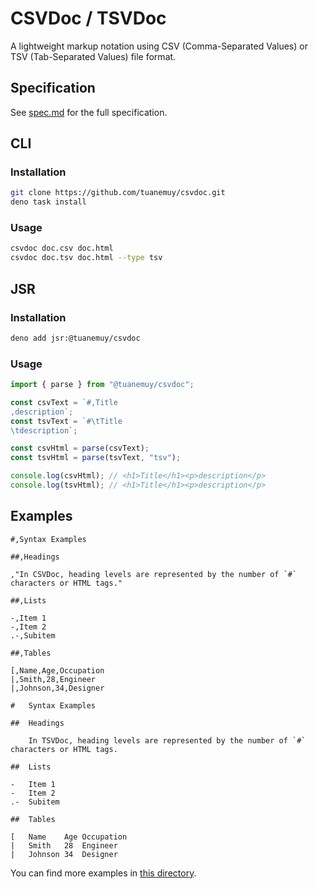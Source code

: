 # CSVDoc / TSVDoc

A lightweight markup notation using CSV (Comma-Separated Values) or TSV (Tab-Separated Values) file format.

## Specification

See [spec.md](https://github.com/tuanemuy/csvdoc/blob/main/docs/spec.md) for the full specification.

## CLI

### Installation

```bash
git clone https://github.com/tuanemuy/csvdoc.git
deno task install
```

### Usage

```bash
csvdoc doc.csv doc.html
csvdoc doc.tsv doc.html --type tsv
```

## JSR

### Installation

```bash
deno add jsr:@tuanemuy/csvdoc
```

### Usage

```ts
import { parse } from "@tuanemuy/csvdoc";

const csvText = `#,Title
,description`;
const tsvText = `#\tTitle
\tdescription`;

const csvHtml = parse(csvText);
const tsvHtml = parse(tsvText, "tsv");

console.log(csvHtml); // <h1>Title</h1><p>description</p>
console.log(tsvHtml); // <h1>Title</h1><p>description</p>
```

## Examples

```csv
#,Syntax Examples

##,Headings

,"In CSVDoc, heading levels are represented by the number of `#` characters or HTML tags."

##,Lists

-,Item 1
-,Item 2
.-,Subitem

##,Tables

[,Name,Age,Occupation
|,Smith,28,Engineer
|,Johnson,34,Designer
```

```tsv
#	Syntax Examples

##	Headings

	In TSVDoc, heading levels are represented by the number of `#` characters or HTML tags.

##	Lists

-	Item 1
-	Item 2
.-	Subitem

##	Tables

[	Name	Age	Occupation
|	Smith	28	Engineer
|	Johnson	34	Designer
```

You can find more examples in [this directory](https://github.com/tuanemuy/csvdoc/blob/main/examples).
